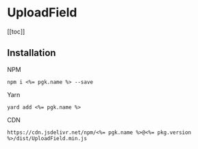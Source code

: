 # UploadField

[[toc]]

## Installation

NPM

    npm i <%= pgk.name %> --save

Yarn

    yard add <%= pgk.name %>

CDN

    https://cdn.jsdelivr.net/npm/<%= pgk.name %>@<%= pkg.version %>/dist/UploadField.min.js